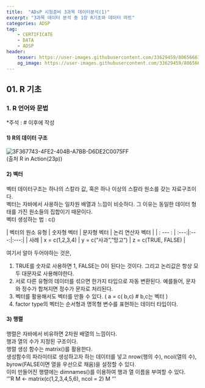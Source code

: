 ```yaml
---
title:  "ADsP 시험준비 3과목 데이터분석(1)"
excerpt: "3과목 데이터 분석 중 1장 R기초와 데이터 마트"
categories: ADSP
tag:
    - CERTIFICATE
    - DATA
    - ADSP
header:
    teaser: https://user-images.githubusercontent.com/33629459/80656661-ab42fc00-8abc-11ea-8a32-240e15405b4d.jpeg
    og_image: https://user-images.githubusercontent.com/33629459/80656661-ab42fc00-8abc-11ea-8a32-240e15405b4d.jpeg
---
```


## 01. R 기초
### 1. R 언어와 문법
*주석 : # 이후에 작성   

#### 1) R의 데이터 구조

![3F367743-4FE2-404B-A7BB-D6DE2C0075FF](https://user-images.githubusercontent.com/33629459/80965198-1e49cb00-8e4d-11ea-97c1-451e363218f1.png)   
(출처 R in Action(23p))  

#### 2) 벡터
벡터 데이터구조는 하나의 스칼라 값, 혹은 하나 이상의 스칼라 원소를 갖는 자료구조이다.   
벡터는 자바에서 사용하는 일차원 배열과 느낌이 비슷하다. 그 이유는 동일한 데이터 형태를 가진 원소들의 집합이기 때문이다.  
벡터 생성하는 법 : c()  

| 벡터의 원소 유형 | 숫자형 벡터 | 문자형 벡터 | 논리 연산자 벡터 |
| : --- : | :---:|:---:|:---:|
| 사례 | x = c(1,2,3,4) | y = c(“사과”,”망고”) | z = c(TRUE, FALSE) |

여기서 알아 두어야하는 것은,   
1. TRUE를 숫자로 사용하면 1, FALSE는 0이 된다는 것이다. 그리고 논리값은 항상 모두 대문자로 사용해야한다.  
2. 서로 다른 유형의 데이터를 섞으면 한가지 타입으로 자동 변환된다. 예를들어, 문자와 정수가 합쳐지면 정수가 문자로 처리된다.   
3. 벡터를 활용해서도 벡터를 만들 수 있다. ( a = c( b,c) # b,c는 벡터 )     
4.  factor type의 벡터는 순서형과 명목형 변수를 표현하는 데이터 타입이다.

#### 3) 행렬
행렬은 자바에서 비유하면 2차원 배열의 느낌이다.   
행과 열의 수가 지정된 구조이다.  
행렬 생성 함수는 matrix()를 활용한다.  
생성함수의 파라미터로 생성하고자 하는 데이터를 넣고 nrow(행의 수), ncol(열의 수), byrow(FALSE이면 열을 우선으로 채움)을 설정할 수 있다.  
이미 만들어진 행렬에는 dimnames()를 이용하여 행과 열 이름을 부여할 수 있다.  
‘’’R
M <- matrix(c(1,2,3,4,5,6), ncol = 2)
M
‘’’
 
